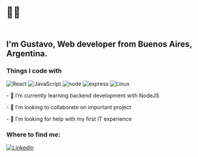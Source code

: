 <h1>👨‍💻</h1>
<h2></br> I'm Gustavo, Web developer from <b>Buenos Aires, Argentina</b>.</h2>
<h3>Things I code with</h3>
<p> <img alt="React" src="https://img.shields.io/badge/-React-black?style=flat-square&logo=react" /> <img alt="JavaScript" src="https://img.shields.io/badge/-Javascript-040d04?style=flat-square&logo=javascript" /> <img alt ="node" src='https://img.shields.io/badge/Node-JS-green'> <img alt="express" src='https://img.shields.io/badge/-Express-lightgrey'>  <img alt='Linux' src='https://img.shields.io/badge/-Linux-black?style=flat&logo=linux&logoColor=FCC624'>
<p>- 🌱 I’m currently learning backend development with NodeJS</p>
<p>- 👥 I'm looking to collaborate on important project</p>
<p>- 🤔 I'm looking for help with my first IT experience</p>
<h3>Where to find me:</h3>
<a href="https://www.linkedin.com/in/gustavo-romero-sprx/" target="_blank"><img alt="LinkedIn" src="https://img.shields.io/badge/linkedin-%230077B5.svg?&style=for-the-badge&logo=linkedin&logoColor=white" /></a>
  

<!--
**gustavosprx/gustavosprx** is a ✨ _special_ ✨ repository because its `README.md` (this file) appears on your GitHub profile.

Here are some ideas to get you started:

- 🔭 I’m currently working on ...
- 🌱 I’m currently learning ...
- 👯 I’m looking to collaborate on ...
- 🤔 I’m looking for help with ...
- 💬 Ask me about ...
- 📫 How to reach me: ...
- 😄 Pronouns: ...
- ⚡ Fun fact: ...
-->

